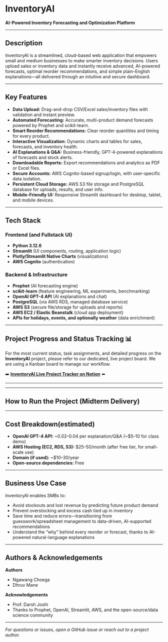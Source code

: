 # InventoryAI

**AI-Powered Inventory Forecasting and Optimization Platform**

---

## Description

InventoryAI is a streamlined, cloud-based web application that empowers small and medium businesses to make smarter inventory decisions. Users upload sales or inventory data and instantly receive advanced, AI-powered forecasts, optimal reorder recommendations, and simple plain-English explanations—all delivered through an intuitive and secure dashboard.

---

## Key Features

- **Data Upload:** Drag-and-drop CSV/Excel sales/inventory files with validation and instant preview.
- **Automated Forecasting:** Accurate, multi-product demand forecasts powered by Prophet and scikit-learn.
- **Smart Reorder Recommendations:** Clear reorder quantities and timing for every product.
- **Interactive Visualization:** Dynamic charts and tables for sales, forecasts, and inventory health.
- **AI Explanations & Q&A:** Business-friendly, GPT-4-powered explanations of forecasts and stock alerts.
- **Downloadable Reports:** Export recommendations and analytics as PDF or Excel files.
- **Secure Accounts:** AWS Cognito-based signup/login, with user-specific data isolation.
- **Persistent Cloud Storage:** AWS S3 file storage and PostgreSQL database for uploads, results, and user info.
- **Mobile-Friendly UI:** Responsive Streamlit dashboard for desktop, tablet, and mobile devices.

---

## Tech Stack

### Frontend (and Fullstack UI)
- **Python 3.12.6**
- **Streamlit** (UI components, routing, application logic)
- **Plotly/Streamlit Native Charts** (visualizations)
- **AWS Cognito** (authentication)

### Backend & Infrastructure
- **Prophet** (AI forecasting engine)
- **scikit-learn** (feature engineering, ML experiments, benchmarking)
- **OpenAI GPT-4 API** (AI explanations and chat)
- **PostgreSQL** (via AWS RDS, managed database service)
- **AWS S3** (secure file/storage for uploads and reports)
- **AWS EC2 / Elastic Beanstalk** (cloud app deployment)
- **APIs for holidays, events, and optionally weather** (data enrichment)

---

## Project Progress and Status Tracking 📊

For the most current status, task assignments, and detailed progress on the **InventoryAI** project, please refer to our dedicated, live project board. We are using a Kanban board to manage our workflow.

➡️ **[InventoryAI Live Project Tracker on Notion](https://www.notion.so/27d4d5b4186f8013aefbfa84767d86d4?v=27d4d5b4186f80e2ba4d000cc763ec25&source=copy_link)** ⬅️

---



---

## How to Run the Project (Midterm Delivery)



---

## Cost Breakdown(estimated)

- **OpenAI GPT-4 API:** ~$0.02–$0.04 per explanation/Q&A (~$5–10 for class demo)
- **AWS Hosting (EC2, RDS, S3):** $25–50/month (after free tier, for small-scale use)
- **Domain (if used):** ~$10–30/year
- **Open-source dependencies:** Free

---

## Business Use Case

InventoryAI enables SMBs to:
- Avoid stockouts and lost revenue by predicting future product demand
- Prevent overstocking and excess cash tied up in inventory
- Save time and reduce errors—transitioning from guesswork/spreadsheet management to data-driven, AI-supported recommendations
- Understand the “why” behind every reorder or forecast, thanks to AI-powered natural-language explanations

---

## Authors & Acknowledgements

**Authors**
-  Ngawang Choega
-  Dhruv Mane

**Acknowledgements**
- Prof. Darsh Joshi
- Thanks to Prophet, OpenAI, Streamlit, AWS, and the open-source/data science community

---

_For questions or issues, open a GitHub issue or reach out to a project author._
